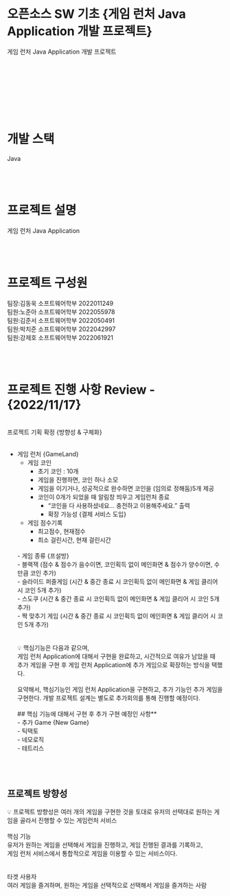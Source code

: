 # 오픈소스 SW 기초 {게임 런처 Java Application 개발 프로젝트}
게임 런처 Java Application 개발 프로젝트
</br>
</br>
</br>

</br></br></br></br></br>
# 개발 스택
Java
</br>
</br></br></br>

# 프로젝트 설명
게임 런처 Java Application
</br>
</br></br></br>

# 프로젝트 구성원
팀장:김동욱 소프트웨어학부 2022011249</br>
팀원:노준아 소프트웨어학부 2022055978</br>
팀원:김준서 소프트웨어학부 2022050491</br>
팀원:박치준 소프트웨어학부 2022042997</br>
팀원:강제호 소프트웨어학부 2022061921</br>
</br></br></br>


# 프로젝트 진행 사항 Review - {2022/11/17}
</br>프로젝트 기획 확정 {방향성 & 구체화}
</br></br>
- 게임 런처 {GameLand}</br>
    - 게임 코인</br>
        - 초기 코인 : 10개</br>
        - 게임을 진행하면, 코인 하나 소모</br>
        - 게임을 이기거나, 성공적으로 완수하면 코인을 (임의로 정해둠)5개 제공</br>
        - 코인이 0개가 되었을 때 알림창 띄우고 게임런처 종료</br>
            - “코인을 다 사용하셨네요… 충전하고 이용해주세요.” 출력</br>
            - 확장 가능성 {결제 서비스 도입}</br>
    - 게임 점수기록</br>
        - 최고점수, 현재점수</br>
        - 최소 걸린시간, 현재 걸린시간</br>
    </br>
    - 게임 종류 {프설방}</br>
        - 블랙잭 (점수 & 점수가 음수이면, 코인획득 없이 메인화면 & 점수가 양수이면, 수 만큼 코인 추가)</br>
        - 슬라이드 퍼즐게임 (시간 & 중간 종료 시 코인획득 없이 메인화면 & 게임 클리어 시 코인 5개 추가)</br>
        - 스도쿠 (시간 & 중간 종료 시 코인획득 없이 메인화면 & 게임 클리어 시 코인 5개 추가)</br>
        - 짝 맞추기 게임 (시간 & 중간 종료 시 코인획득 없이 메인화면 & 게임 클리어 시 코인 5개 추가)</br>
    </br>
    </br>
    💡 핵심기능은 다음과 같으며,</br>
    게임 런처 Application에 대해서 구현을 완료하고, 시간적으로 여유가 남았을 때</br>
    추가 게임을 구현 후 게임 런처 Application에 추가 게임으로 확장하는 방식을 택했다.</br>
    </br>
    요약해서, 핵심기능인 게임 런처 Application을 구현하고, 추가 기능인 추가 게임을 구현한다.
    개발 프로젝트 설계는 별도로 추가회의를 통해 진행할 예정이다.
    </br></br>
    ## 핵심 기능에 대해서 구현 후 추가 구현 예정인 사항**
    </br>
    - 추가 Game {New Game}</br>
        - 틱택토</br>
        - 네모로직</br>
        - 테트리스</br>
        </br></br></br>

## 프로젝트 방향성
💡 프로젝트 방향성은 여러 개의 게임을 구현한 것을 토대로 유저의 선택대로 원하는 게임을 골라서 진행할 수 있는 게임런처 서비스
</br></br>
핵심 기능</br>
유저가 원하는 게임을 선택해서 게임을 진행하고, 게임 진행된 결과를 기록하고,</br>
게임 런처 서비스에서 통합적으로 게임을 이용할 수 있는 서비스이다.</br>
</br></br>
타겟 사용자</br>
여러 게임을 즐겨하며, 원하는 게임을 선택적으로 선택해서 게임을 즐겨하는 사람</br>


